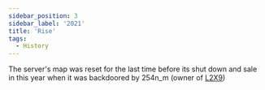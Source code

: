 ```yaml
---
sidebar_position: 3
sidebar_label: '2021'
title: 'Rise'
tags:
  - History
---
```


The server's map was reset for the last time before its shut down and sale in this year when it was backdoored by 254n_m (owner of [L2X9](../Servers/L2x9.md))
